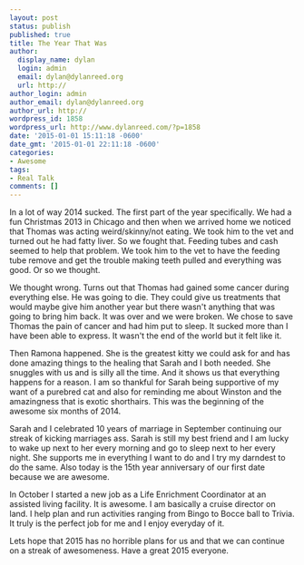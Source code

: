 ```yaml
---
layout: post
status: publish
published: true
title: The Year That Was
author:
  display_name: dylan
  login: admin
  email: dylan@dylanreed.org
  url: http://
author_login: admin
author_email: dylan@dylanreed.org
author_url: http://
wordpress_id: 1858
wordpress_url: http://www.dylanreed.com/?p=1858
date: '2015-01-01 15:11:18 -0600'
date_gmt: '2015-01-01 22:11:18 -0600'
categories:
- Awesome
tags:
- Real Talk
comments: []
---
```

<p>In a lot of way 2014 sucked. The first part of the year specifically. We had a fun Christmas 2013 in Chicago and then when we arrived home we noticed that Thomas was acting weird/skinny/not eating. We took him to the vet and turned out he had fatty liver. So we fought that. Feeding tubes and cash seemed to help that problem. We took him to the vet to have the feeding tube remove and get the trouble making teeth pulled and everything was good. Or so we thought. </p>
<p>We thought wrong. Turns out that Thomas had gained some cancer during everything else. He was going to die. They could give us treatments that would maybe give him another year but there wasn't anything that was going to bring him back. It was over and we were broken. We chose to save Thomas the pain of cancer and had him put to sleep. It sucked more than I have been able to express. It wasn't the end of the world but it felt like it. </p>
<p>Then Ramona happened. She is the greatest kitty we could ask for and has done amazing things to the healing that Sarah and I both needed. She snuggles with us and is silly all the time. And it shows us that everything happens for a reason. I am so thankful for Sarah being supportive of my want of a purebred cat and also for reminding me about Winston and the amazingness that is exotic shorthairs. This was the beginning of the awesome six months of 2014.</p>
<p>Sarah and I celebrated 10 years of marriage in September continuing our streak of kicking marriages ass. Sarah is still my best friend and I am lucky to wake up next to her every morning and go to sleep next to her every night. She supports me in everything I want to do and I try my darndest to do the same. Also today is the 15th year anniversary of our first date because we are awesome. </p>
<p>In October I started a new job as a Life Enrichment Coordinator at an assisted living facility. It is awesome. I am basically a cruise director on land. I help plan and run activities ranging from Bingo to Bocce ball to Trivia. It truly is the perfect job for me and I enjoy everyday of it. </p>
<p>Lets hope that 2015 has no horrible plans for us and that we can continue on a streak of awesomeness. Have a great 2015 everyone. </p>
